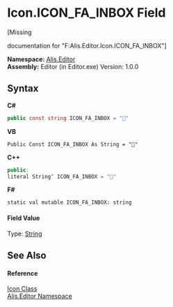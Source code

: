 # Icon.ICON_FA_INBOX Field
 

\[Missing <summary> documentation for "F:Alis.Editor.Icon.ICON_FA_INBOX"\]

**Namespace:**&nbsp;<a href="b150ade4-39de-a232-5f06-d3cdc1b2c538">Alis.Editor</a><br />**Assembly:**&nbsp;Editor (in Editor.exe) Version: 1.0.0

## Syntax

**C#**<br />
``` C#
public const string ICON_FA_INBOX = ""
```

**VB**<br />
``` VB
Public Const ICON_FA_INBOX As String = ""
```

**C++**<br />
``` C++
public:
literal String^ ICON_FA_INBOX = ""
```

**F#**<br />
``` F#
static val mutable ICON_FA_INBOX: string
```


#### Field Value
Type: <a href="https://docs.microsoft.com/dotnet/api/system.string" target="_blank">String</a>

## See Also


#### Reference
<a href="cc0f883c-67f8-f772-c6d7-a60b129f22a7">Icon Class</a><br /><a href="b150ade4-39de-a232-5f06-d3cdc1b2c538">Alis.Editor Namespace</a><br />
